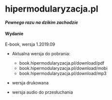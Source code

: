 # hipermodularyzacja.pl
***Pewnego razu na dzikim zachodzie***







#### Wydanie

E-book, wersja 1.2019.09

+ Aktualna wersja do pobrania: 

    + book.hipermodularyzacja.pl/download/pdf
    + book.hipermodularyzacja.pl/download/mobi
    + book.hipermodularyzacja.pl/download/mp3

+ wersja drukowana
+ wersja audio do przesłuchania



    
    


